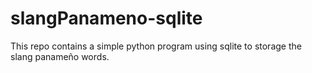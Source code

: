 # slangPanameno-sqlite
This repo contains a simple python program using sqlite to storage the slang panameño words.
